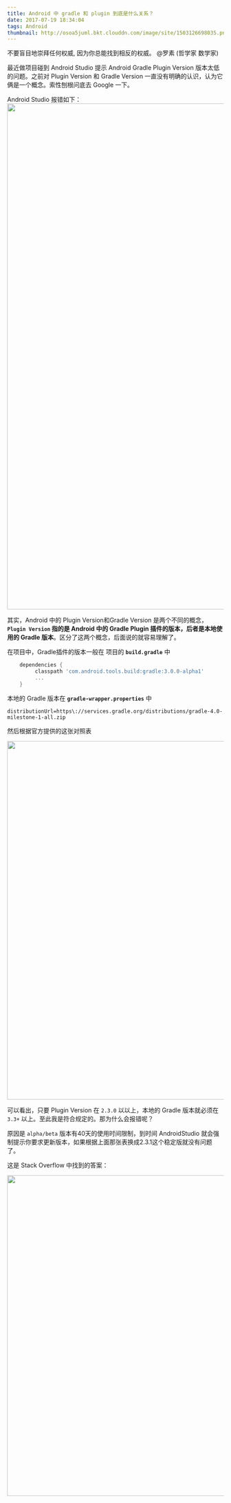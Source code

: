 ```yaml
---
title: Android 中 gradle 和 plugin 到底是什么关系？
date: 2017-07-19 18:34:04
tags: Android
thumbnail: http://osoa5juml.bkt.clouddn.com/image/site/1503126698035.png
---
```


不要盲目地崇拜任何权威, 因为你总能找到相反的权威&#12290;	@罗素 (哲学家 数学家)

<!-- more -->

最近做项目碰到 Android Studio 提示 Android Gradle Plugin Version 版本太低的问题。之前对 Plugin Version 和 Gradle Version 一直没有明确的认识，认为它俩是一个概念。索性刨根问底去 Google 一下。



Android Studio 报错如下：
<img src="http://osoa5juml.bkt.clouddn.com//image/site/1500459320686.png" width="1177"/>

其实，Android 中的 Plugin Version和Gradle Version 是两个不同的概念，**`Plugin Version` 指的是 Android 中的 Gradle Plugin 插件的版本，后者是本地使用的 Gradle 版本**。区分了这两个概念，后面说的就容易理解了。


在项目中，Gradle插件的版本一般在 项目的 **`build.gradle`** 中

```groovy
    dependencies {
         classpath 'com.android.tools.build:gradle:3.0.0-alpha1'
         ...
    }
```

本地的 Gradle 版本在 **`gradle-wrapper.properties`** 中
``` 
distributionUrl=https\://services.gradle.org/distributions/gradle-4.0-milestone-1-all.zip
```

然后根据官方提供的这张对照表

<img src="http://osoa5juml.bkt.clouddn.com//image/site/1500460060716.png" width="834"/>

可以看出，只要 Plugin Version 在 `2.3.0` 以以上，本地的 Gradle 版本就必须在 `3.3+` 以上。至此我是符合规定的。那为什么会报错呢？

原因是 `alpha/beta` 版本有40天的使用时间限制，到时间 AndroidStudio 就会强制提示你要求更新版本，如果根据上面那张表换成2.3.1这个稳定版就没有问题了。

这是 Stack Overflow 中找到的答案：

<img src="http://osoa5juml.bkt.clouddn.com//image/site/1500460312617.png" width="746"/>